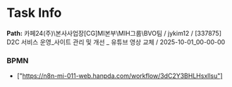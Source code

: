 # Task Info

**Path:** 카페24(주)\본사사업장\[CG]MI본부\MIH그룹\BVO팀 / jykim12 / [337875] D2C 서비스 운영_사이트 관리 및 개선 _ 유튜브 영상 교체 / 2025-10-01_00-00-00

### BPMN
- ["https://n8n-mi-011-web.hanpda.com/workflow/3dC2Y3BHLHsxllsu"]

